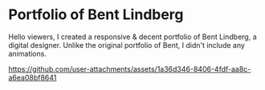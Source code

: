 # Portfolio of Bent Lindberg 

Hello viewers, I created a responsive & decent portfolio of Bent Lindberg, a digital designer. Unlike the original portfolio of Bent, I didn't include any animations.

https://github.com/user-attachments/assets/1a36d346-8406-4fdf-aa8c-a6ea08bf8641
